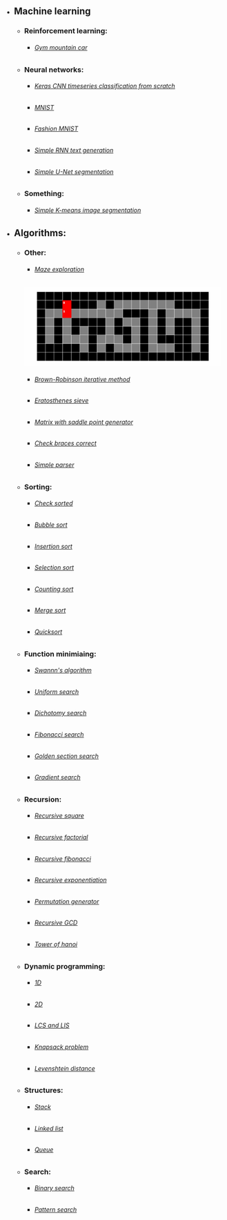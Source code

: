 - ## Machine learning
  - ### Reinforcement learning:
    - ###### [Gym mountain car](https://github.com/No1n/python_practice/blob/main/machine_learning/reinforcement_learning/mountain%20car/mountain_car.py)

  - ### Neural networks:
    - ###### [Keras CNN timeseries classification from scratch](https://github.com/No1n/python_practice/blob/main/machine_learning/keras%20timeseries%20classification%20from%20scratch/Keras%20timeseries%20classification.ipynb)
    - ###### [MNIST](https://github.com/No1n/python_practice/blob/main/machine_learning/neural_networks/MNIST.ipynb)
    - ###### [Fashion MNIST](https://github.com/No1n/python_practice/blob/main/machine_learning/neural_networks/MNIST%20Fashion.ipynb)
    - ###### [Simple RNN text generation](https://github.com/No1n/python_practice/blob/main/machine_learning/neural_networks/RNN%20text%20generation%20example.ipynb)
    - ###### [Simple U-Net segmentation](https://github.com/No1n/python_practice/blob/main/machine_learning/neural_networks/unet%20two%20bricks%20segmentation/unet%20two%20bricks%20segmentation.ipynb)

  - ### Something:
    - ###### [Simple K-means image segmentation](https://github.com/No1n/python_practice/blob/main/machine_learning/kmeans%20image%20clustering%20so%20bad.ipynb)

- ## Algorithms:
  
  - ### Other:
    - ###### [Maze exploration](https://github.com/No1n/python_practice/blob/main/other/maze%20exploration/maze%20exploration.py)
    ![til](https://github.com/No1n/python_practice/blob/main/other/maze%20exploration/animation%20without%20graph.gif)
    - ###### [Brown-Robinson iterative method](https://github.com/No1n/python_practice/blob/main/other/Brown-Robinson%20iterative%20method.py)
    - ###### [Eratosthenes sieve](https://github.com/No1n/python_practice/blob/main/other/eratosthenes_sieve.py)
    - ###### [Matrix with saddle point generator](https://github.com/No1n/python_practice/blob/main/other/Matrix%20with%20saddle%20point%20generator.py)
    - ###### [Check braces correct](https://github.com/No1n/python_practice/blob/main/other/Check%20braces%20correct.py)
    - ###### [Simple parser](https://github.com/No1n/python_practice/blob/main/other/simple%20parser/simple%20parser.py)
  
  - ### Sorting:
    - ###### [Check sorted](https://github.com/No1n/python_practice/blob/main/sorting/check_sorted.py)
    - ###### [Bubble sort](https://github.com/No1n/python_practice/blob/main/sorting/bubble_sort.py)
    - ###### [Insertion sort](https://github.com/No1n/python_practice/blob/main/sorting/insertion_sort.py)
    - ###### [Selection sort](https://github.com/No1n/python_practice/blob/main/sorting/selection_sort.py)
    - ###### [Counting sort](https://github.com/No1n/python_practice/blob/main/sorting/counting_sort.py)
    - ###### [Merge sort](https://github.com/No1n/python_practice/blob/main/sorting/merge_sort.py)
    - ###### [Quicksort](https://github.com/No1n/python_practice/blob/main/sorting/quick_sort.py)
 
  - ### Function minimiaing:
    - ###### [Swannn's algorithm](https://github.com/No1n/python_practice/blob/main/function_minimizing/swann_algorithm.py)
    - ###### [Uniform search](https://github.com/No1n/python_practice/blob/main/function_minimizing/uniform_min_search.py)
    - ###### [Dichotomy search](https://github.com/No1n/python_practice/blob/main/function_minimizing/dichotomy_min_search.py)
    - ###### [Fibonacci search](https://github.com/No1n/python_practice/blob/main/function_minimizing/fibonacci_min_search.py)
    - ###### [Golden section search](https://github.com/No1n/python_practice/blob/main/function_minimizing/golden_section_min_search.py)
    - ###### [Gradient search](https://github.com/No1n/python_practice/blob/main/function_minimizing/gradient_min_search.py)

  - ### Recursion:
    - ###### [Recursive square](https://github.com/No1n/python_practice/blob/main/recursion/recursive_square.py)
    - ###### [Recursive factorial](https://github.com/No1n/python_practice/blob/main/recursion/recuresive_factorial.py)
    - ###### [Recursive fibonacci](https://github.com/No1n/python_practice/blob/main/recursion/recuresive_fibonacci.py)
    - ###### [Recursive exponentiation](https://github.com/No1n/python_practice/blob/main/recursion/recursive_exponentiation.py)
    - ###### [Permutation generator](https://github.com/No1n/python_practice/blob/main/recursion/permutation_generator.py)
    - ###### [Recursive GCD](https://github.com/No1n/python_practice/blob/main/recursion/recursive_GCD.py)
    - ###### [Tower of hanoi](https://github.com/No1n/python_practice/blob/main/recursion/tower_of_hanoi.py)

  - ### Dynamic programming:
    - ###### [1D](https://github.com/No1n/python_practice/blob/main/dinamical_programming/1D.py)
    - ###### [2D](https://github.com/No1n/python_practice/blob/main/dinamical_programming/2D.py)
    - ###### [LCS and LIS](https://github.com/No1n/python_practice/blob/main/dinamical_programming/LCS_and_LIS.py)
    - ###### [Knapsack problem](https://github.com/No1n/python_practice/blob/main/dinamical_programming/knapsack_problem.py)
    - ###### [Levenshtein distance](https://github.com/No1n/python_practice/blob/main/dinamical_programming/levenshtein_distance.py)

  - ### Structures:
    - ###### [Stack](https://github.com/No1n/python_practice/blob/main/structures/stack.py)
    - ###### [Linked list](https://github.com/No1n/python_practice/blob/main/structures/linked%20list.py)
    - ###### [Queue](https://github.com/No1n/python_practice/blob/main/structures/queue.py)

  - ### Search:
    - ###### [Binary search](https://github.com/No1n/python_practice/blob/main/search/binary_search.py)
    - ###### [Pattern search](https://github.com/No1n/python_practice/blob/main/search/pattern_search.py)
